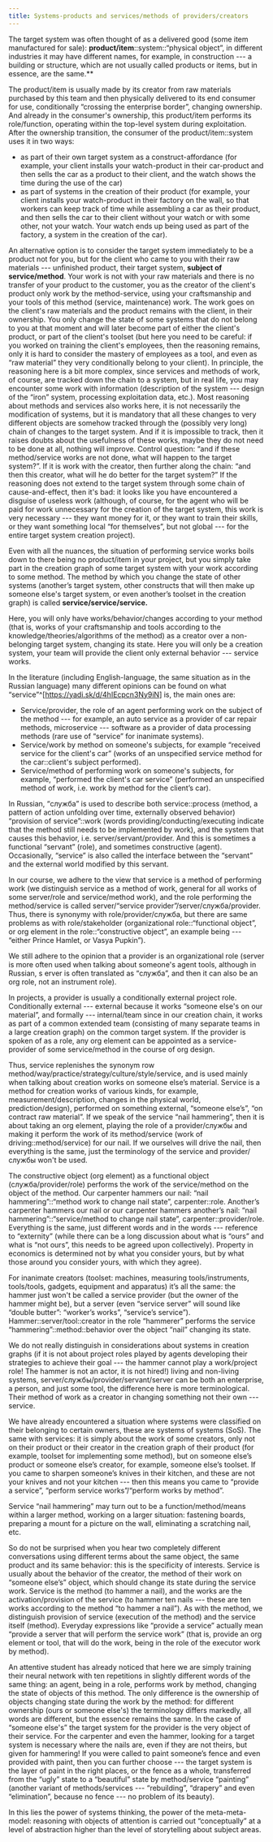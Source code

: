 ```yaml
---
title: Systems-products and services/methods of providers/creators
---
```


The target system was often thought of as a delivered good (some
item manufactured for sale):
**product/item**::system::“physical object”, in different industries it
may have different names, for example, in construction --- a building or
structure, which are not usually called products or items, but in essence, are the same.**

The product/item is usually made by its creator from raw materials purchased
by this team and then physically delivered to its end
consumer for use, conditionally “crossing the enterprise border”,
changing ownership. And already in the consumer's ownership, this
product/item performs its role/function, operating within
the top-level system during exploitation. After the ownership transition, the consumer
of the product/item::system uses it in two ways:

-   as part of their own target system as a construct-affordance
    (for example, your client installs your watch-product in their
    car-product and then sells the car as a product to their client, and the watch shows the time during the use
    of the car)
-   as part of systems in the creation of their product (for example, your
    client installs your watch-product in their factory on the wall, so that workers
    can keep track of time while assembling a car as their
    product, and then sells the car to their client without your
    watch or with some other, not your watch. Your watch ends up being used as part of the factory,
    a system in the creation of the car).

An alternative option is to consider the target system immediately
to be a product not for you, but for the client who came to you with their raw materials ---
unfinished product, their target system, **subject
of service/method**. Your work is not with your raw materials and there is no
transfer of your product to the customer, you as the creator of the client's product
only work by the method-service, using your craftsmanship and
your tools of this method (service, maintenance) work.
The work goes on the client's raw materials and the product remains with
the client, in their ownership. You only change the state
of some systems that do not belong to you at that moment and will later
become part of either the client's product, or part of the client's toolset
(but here you need to be careful: if you worked on training
the client's employees, then the reasoning remains, only it is hard to consider the mastery
of employees as a tool, and even as “raw material” they very
conditionally belong to your client). In principle, the reasoning here is a bit
more complex, since services and methods of work, of course, are tracked down the chain to a system, but in real life, you may encounter some work with information (description of the system ---
design of the “iron” system, processing exploitation data, etc.). Most
reasoning about methods and services also works here, it is not necessarily the modification of systems, but it is mandatory that all these
changes to very different objects are somehow tracked through the (possibly very long) chain of changes to the target system. And if it is impossible to track, then it raises doubts about the usefulness of these works, maybe they do not need to be done at all, nothing will improve. Control question: “and if these method/service works are not done, what will happen to the target system?”.
If it is work with the creator, then further along the chain: “and then this
creator, what will he do better for the target system?” If the reasoning does not extend to the target system through some chain of cause-and-effect, then it's bad: it looks like you have encountered a disguise of useless work (although, of course, for the agent who will be paid for work unnecessary for the creation of the target system, this work is very necessary --- they want money for it, or they want to train their skills, or they want something local “for themselves”, but not global --- for the entire target system creation project).

Even with all the nuances, the situation of performing service works boils down to
there being no product/item in your project, but you simply take part in the creation graph of some target system with your work according to some method. The method by which you change the state of other systems (another’s target system, other constructs that will then make up someone else's target system, or even another’s toolset in the creation graph) is called **service/service/service.**

Here, you will only have works/behavior/changes according to your method (that is, works of your craftsmanship and tools according to the
knowledge/theories/algorithms of the method) as a creator over a non-belonging target system, changing its state. Here you will only be a creation system, your team will provide the client only external behavior --- service works.

In the literature (including English-language, the same situation as in
the Russian language) many different opinions can be found on what 
“service”^[<https://yadi.sk/d/4hIEcpcn3Ny9iN>] is,
the main ones are:

-   Service/provider, the role of an agent performing work on the subject
    of the method --- for example, an auto service as a provider of car repair methods, microservice --- software as a provider of data processing methods (rare use of “service” for inanimate systems).
-   Service/work by method on someone's subjects, for example “received 
    service for the client's car” (works of an unspecified service method for the car::client's subject performed).
-   Service/method of performing work on someone's subjects, for example,
    “performed the client's car service” (performed an unspecified method of work, i.e. work by method for the client’s car).

In Russian, “служба” is used to describe both service::process (method,
a pattern of action unfolding over time, externally observed
behavior) “provision of service”::work (words
providing/conducting/executing indicate that the method still needs to
be implemented by work), and the system that causes this behavior,
i.e. server/servant/provider. And this is sometimes a functional “servant” (role),
and sometimes constructive (agent). Occasionally, “service” is also called
the interface between the “servant” and the external world modified by this servant.

In our course, we adhere to the view that service is a method
of performing work (we distinguish service as a method of work, general for all
works of some server/role and service/method work), and the role performing
the method/service is called server/“service
provider”/server/служба/provider. Thus, there is synonymy with
role/provider/служба, but there are same problems as with role/stakeholder
(organizational role::“functional object”, or
org element in the role::“constructive object”, an example being --- “either 
Prince Hamlet, or Vasya Pupkin”).

We still adhere to the opinion that a provider is an organizational role (server
is more often used when talking about someone's agent tools, although in Russian, s
erver is often translated as “служба”, and then it can also be an org role, not an instrument role).

In projects, a provider is usually a conditionally external project role.
Conditionally external --- external because it works “someone else's on our material”,
and formally --- internal/team since in our creation chain,
it works as part of a common extended team (consisting of many
separate teams in a large creation graph) on the common target system.
If the provider is spoken of as a role, any org element can be appointed as a 
service-provider of some service/method in the course of org design.

Thus, service replenishes the synonym row
method/way/practice/strategy/culture/style/service, and is used mainly when talking about creation works 
on someone else’s material. Service is a method for creation works of various kinds, for example, measurement/description, changes in the physical world, prediction/design), performed on
something external, “someone else’s”, “on contract raw material”. If we speak
of the service “nail hammering”, then it is about taking an org element, 
playing the role of a provider/службы and making it perform the work of its method/service (work
of driving::method/service) for our nail. If we ourselves will drive
the nail, then everything is the same, just the terminology of the service and provider/службы won't be used.

The constructive object (org element) as a functional object
(служба/provider/role) performs the work of the service/method on the object
of the method. Our carpenter hammers our nail: “nail hammering”::“method
work to change nail state”, carpenter::role. Another’s carpenter
hammers our nail or our carpenter hammers another’s nail: “nail hammering”::“service/method to change nail state”,
carpenter::provider/role. Everything is the same, just different words and in the words ---
reference to “externity” (while there can be a long discussion about what is
“ours” and what is “not ours”, this needs to be agreed upon collectively).
Property in economics is determined not by what you consider yours,
but by what those around you consider yours, with which they agree).

For inanimate creators (toolset: machines, measuring
tools/instruments, tools/tools, gadgets, equipment and apparatus) it’s all the same:
the hammer just won't be called a service provider (but the owner of
the hammer might be), but a server (even “service server” will sound like “double butter”: “worker’s works”,
“service’s service”). Hammer::server/tool::creator in the role
“hammerer” performs the service “hammering”::method::behavior over the object “nail” changing its state.

We do not really distinguish in considerations about systems in creation graphs (if
it is not about project roles played by agents developing their
strategies to achieve their goal --- the hammer cannot play a work/project role! The hammer is not an actor, it is not hired!)
living and non-living systems, server/службы/provider/servant/server can be both an enterprise, a person, and just some tool,
the difference here is more terminological. Their method of work as a creator in
changing something not their own --- service.

We have already encountered a situation where systems were classified on 
their belonging to certain owners, these are systems of systems (SoS).
The same with services: it is simply about the work of some
creators, only not on their product or their
creator in the creation graph of their product (for example,
toolset for implementing some method), but on someone else’s product
or someone else’s creator, for example, someone else’s toolset. If you came
to sharpen someone’s knives in their kitchen, and these are not your knives and not your
kitchen --- then this means you came to “provide a service”, “perform
service works”/“perform works by method”.

Service “nail hammering” may turn out to be a function/method/means within
a larger method, working on a larger situation:
fastening boards, preparing a mount for a picture on the wall, eliminating
a scratching nail, etc.

So do not be surprised when you hear two completely different
conversations using different terms about the same object, the same
product and its same behavior: this is the specificity of interests.
Service is usually about the behavior of the creator, the method of their work on “someone else’s”
object, which should change its state during the service work.
Service is the method (to hammer a nail), and the works are the
activation/provision of the service (to hammer ten nails --- these are ten
works according to the method “to hammer a nail”). As with the method, we distinguish
provision of service (execution of the method) and the service itself (method). Everyday 
expressions like “provide a service” actually mean “provide a server that will perform the service work” (that is, provide an org element or tool,
that will do the work, being in the role of the executor
work by method).

An attentive student has already noticed that here we are simply training
their neural network with ten repetitions in slightly different words of the same
thing: an agent, being in a role, performs work by method, changing the state
of objects of this method. The only difference is the ownership of objects
changing state during the work by the method: for different
ownership (ours or someone else's) the terminology differs markedly,
all words are different, but the essence remains the same. In the case of “someone else's”
the target system for the provider is the very object of their service.
For the carpenter and even the hammer, looking for a target system is necessary where
the nails are, even if they are not theirs, but given for hammering! If you
were called to paint someone’s fence and even provided with paint, then
you can further choose --- the target system is the layer of paint in the right places,
or the fence as a whole, transferred from the “ugly” state to a “beautiful” state
by method/service “painting” (another variant of methods/services ---
“rebuilding”, “drapery” and even “elimination”, because no fence --- no
problem of its beauty).

In this lies the power of systems thinking, the power of the meta-meta-model: reasoning
with objects of attention is carried out “conceptually” at a level of abstraction higher
than the level of storytelling about subject areas.
